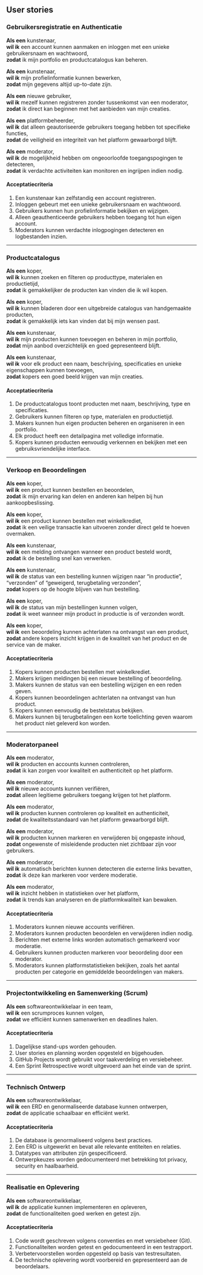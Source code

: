 ## User stories

### **Gebruikersregistratie en Authenticatie**
**Als een** kunstenaar,  
**wil ik** een account kunnen aanmaken en inloggen met een unieke gebruikersnaam en wachtwoord,  
**zodat** ik mijn portfolio en productcatalogus kan beheren.  

**Als een** kunstenaar,  
**wil ik** mijn profielinformatie kunnen bewerken,  
**zodat** mijn gegevens altijd up-to-date zijn.  

**Als een** nieuwe gebruiker,  
**wil ik** mezelf kunnen registreren zonder tussenkomst van een moderator,  
**zodat** ik direct kan beginnen met het aanbieden van mijn creaties.  

**Als een** platformbeheerder,  
**wil ik** dat alleen geautoriseerde gebruikers toegang hebben tot specifieke functies,  
**zodat** de veiligheid en integriteit van het platform gewaarborgd blijft.  

**Als een** moderator,  
**wil ik** de mogelijkheid hebben om ongeoorloofde toegangspogingen te detecteren,  
**zodat** ik verdachte activiteiten kan monitoren en ingrijpen indien nodig.  

#### Acceptatiecriteria
1. Een kunstenaar kan zelfstandig een account registreren.
2. Inloggen gebeurt met een unieke gebruikersnaam en wachtwoord.
3. Gebruikers kunnen hun profielinformatie bekijken en wijzigen.
4. Alleen geauthenticeerde gebruikers hebben toegang tot hun eigen account.
5. Moderators kunnen verdachte inlogpogingen detecteren en logbestanden inzien.

---

### **Productcatalogus**
**Als een** koper,  
**wil ik** kunnen zoeken en filteren op producttype, materialen en productietijd,  
**zodat** ik gemakkelijker de producten kan vinden die ik wil kopen.  

**Als een** koper,  
**wil ik** kunnen bladeren door een uitgebreide catalogus van handgemaakte producten,  
**zodat** ik gemakkelijk iets kan vinden dat bij mijn wensen past.  

**Als een** kunstenaar,  
**wil ik** mijn producten kunnen toevoegen en beheren in mijn portfolio,  
**zodat** mijn aanbod overzichtelijk en goed gepresenteerd blijft.  

**Als een** kunstenaar,  
**wil ik** voor elk product een naam, beschrijving, specificaties en unieke eigenschappen kunnen toevoegen,  
**zodat** kopers een goed beeld krijgen van mijn creaties.  

#### Acceptatiecriteria
1. De productcatalogus toont producten met naam, beschrijving, type en specificaties.
2. Gebruikers kunnen filteren op type, materialen en productietijd.
3. Makers kunnen hun eigen producten beheren en organiseren in een portfolio.
4. Elk product heeft een detailpagina met volledige informatie.
5. Kopers kunnen producten eenvoudig verkennen en bekijken met een gebruiksvriendelijke interface.

---

### **Verkoop en Beoordelingen**
**Als een** koper,  
**wil ik** een product kunnen bestellen en beoordelen,  
**zodat** ik mijn ervaring kan delen en anderen kan helpen bij hun aankoopbeslissing.  

**Als een** koper,  
**wil ik** een product kunnen bestellen met winkelkrediet,  
**zodat** ik een veilige transactie kan uitvoeren zonder direct geld te hoeven overmaken.  

**Als een** kunstenaar,  
**wil ik** een melding ontvangen wanneer een product besteld wordt,  
**zodat** ik de bestelling snel kan verwerken.  

**Als een** kunstenaar,  
**wil ik** de status van een bestelling kunnen wijzigen naar “in productie”, “verzonden” of “geweigerd, terugbetaling verzonden”,  
**zodat** kopers op de hoogte blijven van hun bestelling.  

**Als een** koper,  
**wil ik** de status van mijn bestellingen kunnen volgen,  
**zodat** ik weet wanneer mijn product in productie is of verzonden wordt.  

**Als een** koper,  
**wil ik** een beoordeling kunnen achterlaten na ontvangst van een product,  
**zodat** andere kopers inzicht krijgen in de kwaliteit van het product en de service van de maker.  

#### Acceptatiecriteria
1. Kopers kunnen producten bestellen met winkelkrediet.
2. Makers krijgen meldingen bij een nieuwe bestelling of beoordeling.
3. Makers kunnen de status van een bestelling wijzigen en een reden geven.
4. Kopers kunnen beoordelingen achterlaten na ontvangst van hun product.
5. Kopers kunnen eenvoudig de bestelstatus bekijken.
6. Makers kunnen bij terugbetalingen een korte toelichting geven waarom het product niet geleverd kon worden.

---

### **Moderatorpaneel**
**Als een** moderator,  
**wil ik** producten en accounts kunnen controleren,  
**zodat** ik kan zorgen voor kwaliteit en authenticiteit op het platform.  

**Als een** moderator,  
**wil ik** nieuwe accounts kunnen verifiëren,  
**zodat** alleen legitieme gebruikers toegang krijgen tot het platform.  

**Als een** moderator,  
**wil ik** producten kunnen controleren op kwaliteit en authenticiteit,  
**zodat** de kwaliteitsstandaard van het platform gewaarborgd blijft.  

**Als een** moderator,  
**wil ik** producten kunnen markeren en verwijderen bij ongepaste inhoud,  
**zodat** ongewenste of misleidende producten niet zichtbaar zijn voor gebruikers.  

**Als een** moderator,  
**wil ik** automatisch berichten kunnen detecteren die externe links bevatten,  
**zodat** ik deze kan markeren voor verdere moderatie.  

**Als een** moderator,  
**wil ik** inzicht hebben in statistieken over het platform,  
**zodat** ik trends kan analyseren en de platformkwaliteit kan bewaken.  

#### Acceptatiecriteria
1. Moderators kunnen nieuwe accounts verifiëren.
2. Moderators kunnen producten beoordelen en verwijderen indien nodig.
3. Berichten met externe links worden automatisch gemarkeerd voor moderatie.
4. Gebruikers kunnen producten markeren voor beoordeling door een moderator.
5. Moderators kunnen platformstatistieken bekijken, zoals het aantal producten per categorie en gemiddelde beoordelingen van makers.

---

### **Projectontwikkeling en Samenwerking (Scrum)**
**Als een** softwareontwikkelaar in een team,  
**wil ik** een scrumproces kunnen volgen,  
**zodat** we efficiënt kunnen samenwerken en deadlines halen.  

#### Acceptatiecriteria
1. Dagelijkse stand-ups worden gehouden.
2. User stories en planning worden opgesteld en bijgehouden.
3. GitHub Projects wordt gebruikt voor taakverdeling en versiebeheer.
4. Een Sprint Retrospective wordt uitgevoerd aan het einde van de sprint.

---

### **Technisch Ontwerp**
**Als een** softwareontwikkelaar,  
**wil ik** een ERD en genormaliseerde database kunnen ontwerpen,  
**zodat** de applicatie schaalbaar en efficiënt werkt.  

#### Acceptatiecriteria
1. De database is genormaliseerd volgens best practices.
2. Een ERD is uitgewerkt en bevat alle relevante entiteiten en relaties.
3. Datatypes van attributen zijn gespecificeerd.
4. Ontwerpkeuzes worden gedocumenteerd met betrekking tot privacy, security en haalbaarheid.

---

### **Realisatie en Oplevering**
**Als een** softwareontwikkelaar,  
**wil ik** de applicatie kunnen implementeren en opleveren,  
**zodat** de functionaliteiten goed werken en getest zijn.  

#### Acceptatiecriteria
1. Code wordt geschreven volgens conventies en met versiebeheer (Git).
2. Functionaliteiten worden getest en gedocumenteerd in een testrapport.
3. Verbetervoorstellen worden opgesteld op basis van testresultaten.
4. De technische oplevering wordt voorbereid en gepresenteerd aan de beoordelaars.
